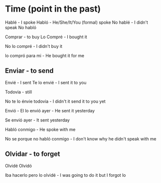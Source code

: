# Time (point in the past)

Hablé - I spoke
Habló - He/She/It/You (formal) spoke
No hablé - I didn't speak
No habló

Comprar - to buy
Lo Compré - I bought it

No lo compré - I didn't buy it

lo compró para mi - He bought it for me

## Enviar - to send

Envié - I sent 
Te lo envié - I sent it to you


Todovia - still 

No te lo énvie todovia - I didn't it send it to you yet

Envió - El lo envió ayer - He sent it yesterday

Se envió ayer - It sent yesterday

Habló conmigo - He spoke with me

No se porque no habló conmigo - I don't know why he didn't speak with me

## Olvidar - to forget

Olvidé
Olvidó

Iba hacerlo pero lo olvidé - I was going to do it but I forgot lo


